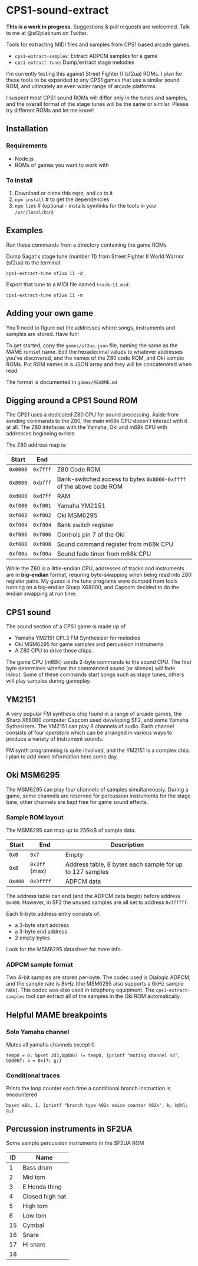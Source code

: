 # CPS1-sound-extract

**This is a work in progress.** Suggestions & pull requests are welcomed. Talk to me at @sf2platinum on Twitter.

Tools for extracting MIDI files and samples from CPS1 based arcade games.

* `cps1-extract-samples`: Extract ADPCM samples for a game
* `cps1-extract-tune`: Dump/extract stage melodies

I'm currently testing this against Street Fighter II (sf2ua) ROMs. I plan for these tools to be expanded to any CPS1 games that use a similar sound ROM, and ultimately an even wider range of arcade platforms.

I suspect most CPS1 sound ROMs will differ only in the tunes and samples, and the overall format of the stage tunes will be the same or similar. Please try different ROMs and let me know!

## Installation

### Requirements

* Node.js
* ROMs of games you want to work with

### To install

1. Download or clone this repo, and `cd` to it
2. `npm install` # to get the dependencies
3. `npm link` # (optional - installs symlinks for the tools in your `/usr/local/bin`)

## Examples

Run these commands from a directory containing the game ROMs

Dump Sagat's stage tune (number 11) from Street Fighter II World Warrior (sf2ua) to the terminal:

`cps1-extract-tune sf2ua 11 -d`

Export that tune to a MIDI file named `track-11.mid`:

`cps1-extract-tune sf2ua 11 -m`

## Adding your own game

You'll need to figure out the addresses where songs, instruments and samples are stored. Have fun!

To get started, copy the `games/sf2ua.json` file, naming the same as the MAME romset name. Edit the hexadecimal values to whatever addresses you've discovered, and the names of the Z80 code ROM, and Oki sample ROMs. Put ROM names in a JSON array and they will be concatenated when read.

The format is documented in `games/README.md`

## Digging around a CPS1 Sound ROM

The CPS1 uses a dedicated Z80 CPU for sound processing. Aside from sending commands to the Z80, the main m68k CPU doesn't interact with it at all. The Z80 intefaces with the Yamaha, Oki and m68k CPU with addresses beginning `0xf000`.

The Z80 address map is:

| Start | End |  |
|---|---|---|
| `0x0000` | `0x7fff`  | Z80 Code ROM |
| `0x8000` | `0xbfff`  | Bank-switched access to bytes `0x8000-0xffff` of the above code ROM |
| `0xd000` | `0xd7ff`  | RAM |
| `0xf000` | `0xf001`  | Yamaha YM2151 |
| `0xf002` | `0xf002`  | Oki MSM6295 |
| `0xf004` | `0xf004`  | Bank switch register |
| `0xf006` | `0xf006`  | Controls pin 7 of the Oki |
| `0xf008` | `0xf008`  | Sound command register from m68k CPU |
| `0xf00a` | `0xf00a`  | Sound fade timer from m68k CPU |

While the Z80 is a little-endian CPU, addresses of tracks and instruments are in **big-endian** format, requring byte-swapping when being read into Z80 register pairs. My guess is the tune programs were dumped from tools running on a big-endian Sharp X68000, and Capcom decided to do the endian swapping at run time.

## CPS1 sound

The sound section of a CPS1 game is made up of

* Yamaha YM2151 OPL3 FM Synthesizer for melodies
* Oki MSM6295 for game samples and percussion instruments
* A Z80 CPU to drive these chips.

The game CPU (m68k) sends 2-byte commands to the sound CPU. The first byte determines whether the commanded sound (or silence) will fade in/out. Some of these commands start songs such as stage tunes, others will play samples during gameplay.

## YM2151

A very popular FM synthesis chip found in a range of arcade games, the Sharp X68000 computer Capcom used developing SF2, and some Yamaha Sythesizers. The YM2151 can play 8 channels of audio. Each channel consists of four *operators* which can be arranged in various ways to produce a variety of instrument sounds.

FM synth programming is quite involved, and the YM2151 is a complex chip. I plan to add more information here some day.

## Oki MSM6295

The MSM6295 can play four channels of samples simultaneously. During a game, some channels are reserved for percussion instruments for the stage tune, other channels are kept free for game sound effects.

### Sample ROM layout

The MSM6295 can map up to 256kiB of sample data.

| Start  | End  | Description |
|---|---|---|
| `0x0` | `0x7` | Empty |
| `0x8` | `0x3ff` (max) | Address table, 8 bytes each sample for up to 127 samples |
| `0x400` | `0x3ffff` | ADPCM data |

The address table can end (and the ADPCM data begin) before address `0x400`. However, in SF2 the unused samples are all set to address `0xffffff`.

Each 8-byte address entry consists of:

* a 3-byte start address
* a 3-byte end address
* 2 empty bytes

Look for the MSM6295 datasheet for more info.

### ADPCM sample format

Two 4-bit samples are stored per-byte. The codec used is Dialogic ADPCM, and the sample rate is 8kHz (the MSM6295 also supports a 6kHz sample rate). This codec was also used in telephony equipment. The `cps1-extract-samples` tool can extract all of the samples in the Oki ROM automatically.

## Helpful MAME breakpoints

### Solo Yamaha channel

Mutes all yamaha channels except 0

`temp0 = 0; bpset 2d3,b@d007 != temp0, {printf "muting channel %d", b@d007; a = 0x17; g;}`

### Conditional traces

Prints the loop counter each time a conditional branch instruction is encountered

`bpset e8b, 1, {printf "branch type %02x voice counter %02x", b, b@hl; g;}`

## Percussion instruments in SF2UA

Some sample percussion instruments in the SF2UA ROM

| ID  | Name  |
|---|---|
| 1  | Bass drum  |
| 2  | Mid tom |
| 3  | E Honda thing |
| 4  | Closed high hat |
| 5  | High tom |
| 6  | Low tom |
| 15  | Cymbal |
| 16 | Snare |
| 17 | Hi snare |
| 18 |  |
